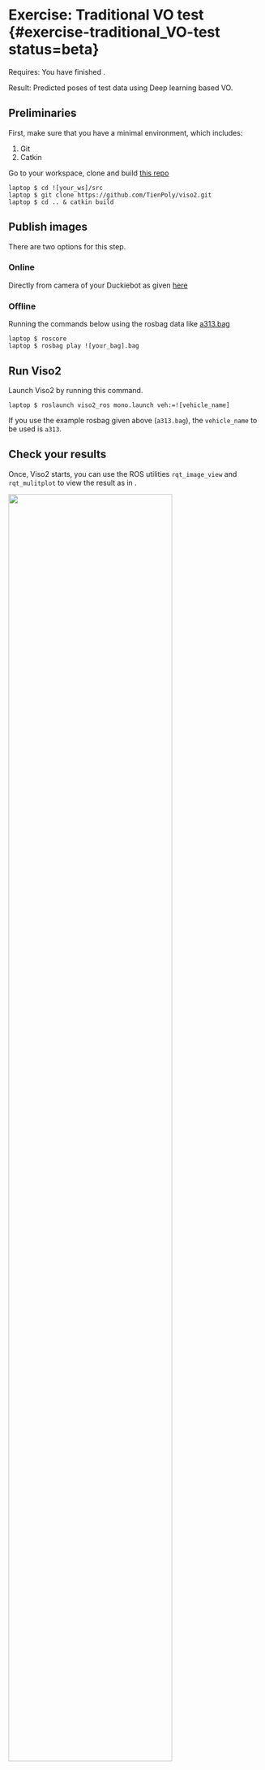 # Exercise: Traditional VO test {#exercise-traditional_VO-test status=beta}

<div class='requirements' markdown='1'>

Requires: You have finished [](#exercise-data-collect).


Result: Predicted poses of test data using Deep learning based VO.

</div>

## Preliminaries
First, make sure that you have a minimal environment, which includes:

1. Git
2. Catkin

Go to your workspace, clone and build [this repo](https://github.com/TienPoly/viso2.git)



    laptop $ cd ![your_ws]/src
    laptop $ git clone https://github.com/TienPoly/viso2.git
    laptop $ cd .. & catkin build



## Publish images
There are two options for this step.

### Online
Directly from camera of your Duckiebot as given [here](https://docs.duckietown.org/DT18/opmanual_duckiebot/out/read_camera_data.html)


### Offline
Running the commands below using the rosbag data like [a313.bag](https://drive.google.com/drive/folders/1Ym_YcDyScShnJ5A7JaPKI3zZ4jfEU161?usp=sharing)


    laptop $ roscore
    laptop $ rosbag play ![your_bag].bag



## Run Viso2

Launch Viso2 by running this command.


    laptop $ roslaunch viso2_ros mono.launch veh:=![vehicle_name]


If you use the example rosbag given above (`a313.bag`), the `vehicle_name` to be used is `a313`.


## Check your results
Once, Viso2 starts, you can use the ROS utilities `rqt_image_view` and `rqt_mulitplot` to view the result as in [](#fig:viso2_screen).


<div figure-id="fig:viso2_screen">
<img src="images/viso2_screen_new.png" style="width: 80%"/>
<figcaption>Viso2 example </figcaption>
</div>


You can checkout the Viso2 output of the given rosbag data (`a313.bag`) in this [video](https://youtu.be/TkJoXlgBYis).
